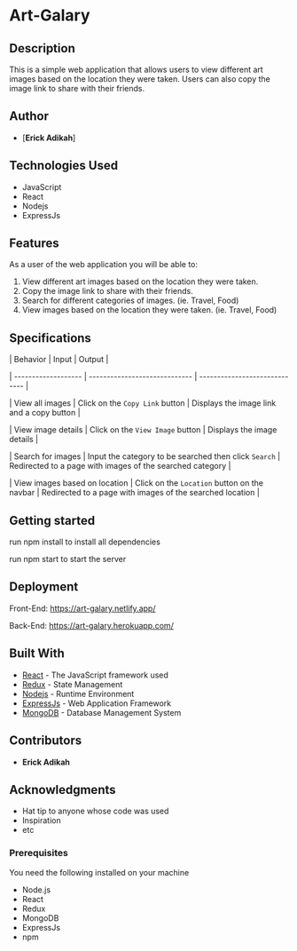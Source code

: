 # Art-Galary

## Description
This is a simple web application that allows users to view different art images based on the location they were taken. Users can also copy the image link to share with their friends.

## Author

* [**Erick Adikah**]


## Technologies Used

* JavaScript
* React
* Nodejs
* ExpressJs



## Features

As a user of the web application you will be able to:

1. View different art images based on the location they were taken.
2. Copy the image link to share with their friends.
3. Search for different categories of images. (ie. Travel, Food)
4. View images based on the location they were taken. (ie. Travel, Food)

## Specifications

| Behavior            | Input                         | Output                        |

| ------------------- | ----------------------------- | ----------------------------- |

| View all images | Click on the `Copy Link` button | Displays the image link and a copy button |

| View image details | Click on the `View Image` button | Displays the image details |

| Search for images | Input the category to be searched then click `Search` | Redirected to a page with images of the searched category |

| View images based on location | Click on the `Location` button on the navbar | Redirected to a page with images of the searched location |

## Getting started

run npm install to install all dependencies

run npm start to start the server

## Deployment

Front-End: https://art-galary.netlify.app/

Back-End: https://art-galary.herokuapp.com/

## Built With

* [React](https://reactjs.org/) - The JavaScript framework used
* [Redux](https://redux.js.org/) - State Management
* [Nodejs](https://nodejs.org/en/) - Runtime Environment
* [ExpressJs](https://expressjs.com/) - Web Application Framework
* [MongoDB](https://www.mongodb.com/) - Database Management System

## Contributors

* **Erick Adikah**

## Acknowledgments

* Hat tip to anyone whose code was used
* Inspiration
* etc
### Prerequisites

You need the following installed on your machine
- Node.js
- React
- Redux
- MongoDB
- ExpressJs
- npm
